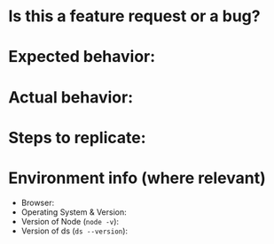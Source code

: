 # Is this a feature request or a bug?

# Expected behavior:

# Actual behavior:

# Steps to replicate:

# Environment info (where relevant)

- Browser:
- Operating System & Version:
- Version of Node (`node -v`):
- Version of ds (`ds --version`):
